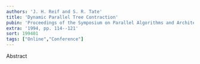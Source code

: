 ```yaml
---
authors: 'J. H. Reif and S. R. Tate'
title: 'Dynamic Parallel Tree Contraction'
pubin: 'Proceedings of the Symposium on Parallel Algorithms and Architecture (SPAA)'
extra: '1994, pp. 114--121'
sort: 199401
tags: ["Online","Conference"]
---
```

Abstract
